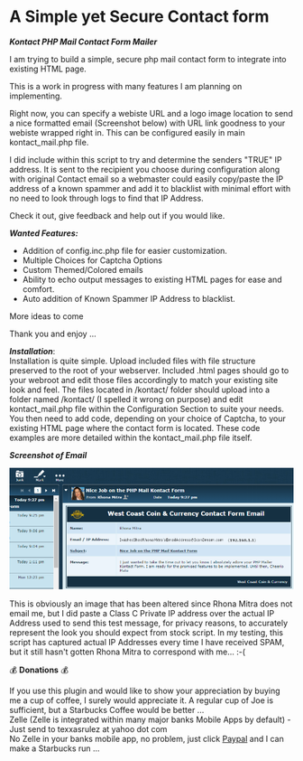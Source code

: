 # A Simple yet Secure Contact form

***Kontact PHP Mail Contact Form Mailer***

I am trying to build a simple, secure php mail contact form to integrate into existing HTML page.

This is a work in progress with many features I am planning on implementing.

Right now, you can specify a webiste URL and a logo image location to send a nice formatted email (Screenshot below) with URL link goodness to your webiste wrapped right in. This can be configured easily in main kontact_mail.php file. 

I did include within this script to try and determine the senders "TRUE" IP address. It is sent to the recipient you choose during configuration along with original Contact email so a webmaster could easily copy/paste the IP address of a known spammer and add it to blacklist with minimal effort with no need to look through logs to find that IP Address.

Check it out, give feedback and help out if you would like.

***Wanted Features:***

* Addition of config.inc.php file for easier customization.
* Multiple Choices for Captcha Options
* Custom Themed/Colored emails
* Ability to echo output messages to existing HTML pages for ease and comfort.
* Auto addition of Known Spammer IP Address to blacklist.

More ideas to come

Thank you and enjoy ... 

***Installation***: \
Installation is quite simple. Upload included files with file structure preserved to the root of your webserver. Included .html pages should go to your webroot and edit those files accordingly to match your existing site look and feel. The files located in /kontact/ folder should upload into a folder named /kontact/ (I spelled it wrong on purpose) and edit kontact_mail.php file within the Configuration Section to suite your needs. You then need to add code, depending on your choice of Captcha, to your existing HTML page where the contact form is located. These code examples are more detailed within the kontact_mail.php file itself.

***Screenshot of Email***

![Alt text](/images/screenshot.png?raw=true "ScreenShot")

This is obviously an image that has been altered since Rhona Mitra does not email me, but I did paste a Class C Private IP address over the actual IP Address used to send this test message, for privacy reasons, to accurately represent the look you should expect from stock script. In my testing, this script has captured actual IP Addresses every time I have received SPAM, but it still hasn't gotten Rhona Mitra to correspond with me... :-(

:moneybag: **Donations** :moneybag:

If you use this plugin and would like to show your appreciation by buying me a cup of coffee, I surely would appreciate it. A regular cup of Joe is sufficient, but a Starbucks Coffee would be better ... \
Zelle (Zelle is integrated within many major banks Mobile Apps by default) - Just send to texxasrulez at yahoo dot com \
No Zelle in your banks mobile app, no problem, just click [Paypal](https://paypal.me/texxasrulez?locale.x=en_US) and I can make a Starbucks run ...